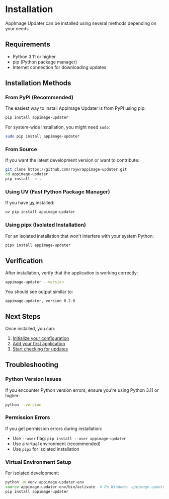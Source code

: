 # Installation

AppImage Updater can be installed using several methods depending on your needs.

## Requirements

- Python 3.11 or higher
- pip (Python package manager)
- Internet connection for downloading updates

## Installation Methods

### From PyPI (Recommended)

The easiest way to install AppImage Updater is from PyPI using pip:

```bash
pip install appimage-updater
```

For system-wide installation, you might need `sudo`:

```bash
sudo pip install appimage-updater
```

### From Source

If you want the latest development version or want to contribute:

```bash
git clone https://github.com/royw/appimage-updater.git
cd appimage-updater
pip install -e .
```

### Using UV (Fast Python Package Manager)

If you have [uv](https://github.com/astral-sh/uv) installed:

```bash
uv pip install appimage-updater
```

### Using pipx (Isolated Installation)

For an isolated installation that won't interfere with your system Python:

```bash
pipx install appimage-updater
```

## Verification

After installation, verify that the application is working correctly:

```bash
appimage-updater --version
```

You should see output similar to:
```
appimage-updater, version 0.2.0
```

## Next Steps

Once installed, you can:

1. [Initialize your configuration](getting-started.md#initialization)
2. [Add your first application](getting-started.md#adding-applications)
3. [Start checking for updates](getting-started.md#checking-updates)

## Troubleshooting

### Python Version Issues

If you encounter Python version errors, ensure you're using Python 3.11 or higher:

```bash
python --version
```

### Permission Errors

If you get permission errors during installation:

- Use `--user` flag: `pip install --user appimage-updater`
- Use a virtual environment (recommended)
- Use `pipx` for isolated installation

### Virtual Environment Setup

For isolated development:

```bash
python -m venv appimage-updater-env
source appimage-updater-env/bin/activate  # On Windows: appimage-updater-env\Scripts\activate
pip install appimage-updater
```
